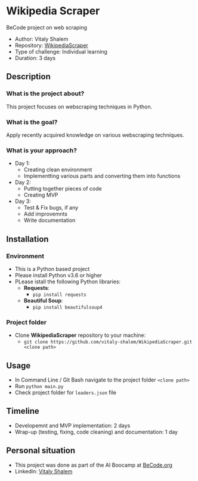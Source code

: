 # Wikipedia Scraper
BeCode project on web scraping

- Author: Vitaly Shalem
- Repository: [WikipediaScraper](https://github.com/vitaly-shalem/WikipediaScraper)
- Type of challenge: Individual learning
- Duration: 3 days

## Description 

### What is the project about?
This project focuses on webscraping techniques in Python.

### What is the goal? 
Apply recently acquired knowledge on various webscraping techniques.

### What is your approach?
- Day 1:
    - Creating clean environment
    - Implementting various parts and converting them into functions
- Day 2:
    - Putting together pieces of code
    - Creating MVP
- Day 3:
    - Test & Fix bugs, if any
    - Add improvemnts
    - Write documentation

## Installation 

### Environment
- This is a Python based project
- Please install Python v3.6 or higher
- PLease istall the following Python libraries:
    - **Requests**:
        - `pip install requests`
    - **Beautiful Soup**:
        - `pip install beautifulsoup4`

### Project folder
- Clone **WikipediaScraper** repository to your machine:
    - `git clone https://github.com/vitaly-shalem/WikipediaScraper.git <clone path>`

 ## Usage 
- In Command Line / Git Bash navigate to the project folder `<clone path>`
- Run `python main.py`
- Check project folder for `leaders.json` file

 ## Timeline 
- Developemnt and MVP implementation: 2 days
- Wrap-up (testing, fixing, code cleaning) and documentation: 1 day

## Personal situation 
- This project was done as part of the AI Boocamp at [BeCode.org](https://becode.org/)
- LinkedIn: [Vitaly Shalem](https://www.linkedin.com/in/vitaly-shalem-26aab265/)
